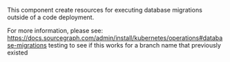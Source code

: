 This component create resources for executing database migrations outside of a code deployment.

For more information, please see: https://docs.sourcegraph.com/admin/install/kubernetes/operations#database-migrations
testing to see if this works for a branch name that previously existed
